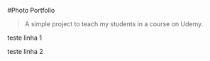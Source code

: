 #Photo Portfolio
>A simple project to teach my students in a course on Udemy.

teste linha 1

teste linha 2